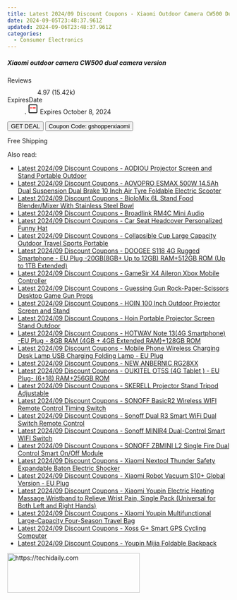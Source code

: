 ```yaml
---
title: Latest 2024/09 Discount Coupons - Xiaomi Outdoor Camera CW500 Dual Camera Version
date: 2024-09-05T23:48:37.961Z
updated: 2024-09-06T23:48:37.961Z
categories:
  - Consumer Electronics
---
```



<div class="max-w-4xl mx-auto grid grid-cols-1 lg:max-w-5xl lg:gap-x-20 lg:grid-cols-2">
  <div class="relative p-3 col-start-1 row-start-1 flex flex-col-reverse rounded-lg bg-gradient-to-t from-black/75 via-black/0 sm:bg-none sm:row-start-2 sm:p-0 lg:row-start-1">
    <h5 class="mt-1 text-lg font-semibold text-white sm:text-slate-900 md:text-2xl dark:sm:text-white">Xiaomi outdoor camera CW500 dual camera version</h5>
  </div>
  
  <div class="col-start-1 col-end-3 row-start-1 grid gap-4 sm:mb-6 sm:grid-cols-4 lg:col-start-2 lg:row-span-6 lg:row-end-6 lg:mb-0 lg:gap-6">
    
  </div>
  <dl class="row-start-2 mt-4 flex items-center text-xs font-medium sm:row-start-3 sm:mt-1 md:mt-2.5 lg:row-start-2">
    <dt class="sr-only">Reviews</dt>
    <dd class="flex items-center text-indigo-600 dark:text-indigo-400">
      <svg width="24" height="24" fill="none" aria-hidden="true" class="mr-1 stroke-current dark:stroke-indigo-500">
        <path d="m12 5 2 5h5l-4 4 2.103 5L12 16l-5.103 3L9 14l-4-4h5l2-5Z" stroke-width="2" stroke-linecap="round" stroke-linejoin="round" />
      </svg>
      <span>4.97 <span class="font-normal text-slate-400">(15.42k)</span></span>
    </dd>
    <dt class="sr-only">ExpiresDate</dt>
    <dd class="flex items-center">
      <svg width="2" height="2" aria-hidden="true" fill="currentColor" class="mx-3 text-slate-300">
        <circle cx="1" cy="1" r="1" />
      </svg>
      <svg width="24" height="24" viewBox="0 0 24 24" fill="none" stroke="currentColor" stroke-width="2">
        <rect x="3" y="3" width="18" height="18" rx="2" fill="#fff" />
        <path d="M6 10L18 10" stroke="red" stroke-width="2" fill="none" />
        <path d="M10 6L10 18" stroke="#fff" stroke-width="2" fill="none" />
      </svg>
      Expires October 8, 2024    </dd>
  </dl>
  <div class="col-start-1 row-start-3 mt-4 self-center sm:col-start-2 sm:row-span-2 sm:row-start-2 sm:mt-0 lg:col-start-1 lg:row-start-3 lg:row-end-4 lg:mt-6">
    <button type="button" onClick="javascript:window.open(decodeURIComponent('https%3A%2F%2Fwww.shareasale.com%2Fu.cfm%3Fd%3D1118173%26m%3D97331%26u%3D4338022'), '_blank');void(0);" class="rounded-lg bg-red-600 px-3 py-2 text-sm font-medium leading-6 text-white">GET DEAL</button>
    <button type="button" onClick="javascript:window.open(decodeURIComponent('https%3A%2F%2Fwww.shareasale.com%2Fu.cfm%3Fd%3D1118173%26m%3D97331%26u%3D4338022'), '_blank');void(0);" class="border-dashed border-2 border-indigo-600 bg-green-100 text-sm leading-6 font-medium py-2 px-3 rounded-lg">Coupon Code: gshopperxiaomi</button>
  </div>
  <p class="col-start-1 mt-4 text-sm leading-6 sm:col-span-2 lg:col-span-1 lg:row-start-4 lg:mt-6 dark:text-slate-400">
    Free Shipping 
  </p>
</div>
<span class="atpl-alsoreadstyle">Also read:</span>
<div><ul>
<li><a href="https://coupons.techidaily.com/coupon-1117906-share-97331-sale/"><u>Latest 2024/09 Discount Coupons - AODIOU Projector Screen and Stand Portable Outdoor</u></a></li>
<li><a href="https://coupons.techidaily.com/coupon-1117897-share-97331-sale/"><u>Latest 2024/09 Discount Coupons - AOVOPRO ESMAX 500W 14.5Ah Dual Suspension Dual Brake 10 Inch Air Tyre Foldable Electric Scooter</u></a></li>
<li><a href="https://coupons.techidaily.com/coupon-1117900-share-97331-sale/"><u>Latest 2024/09 Discount Coupons - BioloMix 6L Stand Food Blender/Mixer With Stainless Steel Bowl</u></a></li>
<li><a href="https://coupons.techidaily.com/coupon-1117975-share-97331-sale/"><u>Latest 2024/09 Discount Coupons - Broadlink RM4C Mini Audio</u></a></li>
<li><a href="https://coupons.techidaily.com/coupon-1117972-share-97331-sale/"><u>Latest 2024/09 Discount Coupons - Car Seat Headcover Personalized Funny Hat</u></a></li>
<li><a href="https://coupons.techidaily.com/coupon-1117893-share-97331-sale/"><u>Latest 2024/09 Discount Coupons - Collapsible Cup Large Capacity Outdoor Travel Sports Portable</u></a></li>
<li><a href="https://coupons.techidaily.com/coupon-1117896-share-97331-sale/"><u>Latest 2024/09 Discount Coupons - DOOGEE S118 4G Rugged Smartphone - EU Plug -20GB(8GB+ Up to 12GB) RAM+512GB ROM (Up to 1TB Extended)</u></a></li>
<li><a href="https://coupons.techidaily.com/coupon-1117899-share-97331-sale/"><u>Latest 2024/09 Discount Coupons - GameSir X4 Aileron Xbox Mobile Controller</u></a></li>
<li><a href="https://coupons.techidaily.com/coupon-1117973-share-97331-sale/"><u>Latest 2024/09 Discount Coupons - Guessing Gun Rock-Paper-Scissors Desktop Game Gun Props</u></a></li>
<li><a href="https://coupons.techidaily.com/coupon-1117905-share-97331-sale/"><u>Latest 2024/09 Discount Coupons - HOIN 100 Inch Outdoor Projector Screen and Stand</u></a></li>
<li><a href="https://coupons.techidaily.com/coupon-1117907-share-97331-sale/"><u>Latest 2024/09 Discount Coupons - Hoin Portable Projector Screen Stand Outdoor</u></a></li>
<li><a href="https://coupons.techidaily.com/coupon-1117895-share-97331-sale/"><u>Latest 2024/09 Discount Coupons - HOTWAV Note 13(4G Smartphone) -EU Plug - 8GB RAM (4GB + 4GB Extended RAM)+128GB ROM</u></a></li>
<li><a href="https://coupons.techidaily.com/coupon-1117892-share-97331-sale/"><u>Latest 2024/09 Discount Coupons - Mobile Phone Wireless Charging Desk Lamp USB Charging Folding Lamp - EU Plug</u></a></li>
<li><a href="https://coupons.techidaily.com/coupon-1117903-share-97331-sale/"><u>Latest 2024/09 Discount Coupons - NEW ANBERNIC RG28XX</u></a></li>
<li><a href="https://coupons.techidaily.com/coupon-1117894-share-97331-sale/"><u>Latest 2024/09 Discount Coupons - OUKITEL OT5S (4G Tablet ) - EU Plug- (6+18) RAM+256GB ROM</u></a></li>
<li><a href="https://coupons.techidaily.com/coupon-1117904-share-97331-sale/"><u>Latest 2024/09 Discount Coupons - SKERELL Projector Stand Tripod Adjustable</u></a></li>
<li><a href="https://coupons.techidaily.com/coupon-1117978-share-97331-sale/"><u>Latest 2024/09 Discount Coupons - SONOFF BasicR2 Wireless WIFI Remote Control Timing Switch</u></a></li>
<li><a href="https://coupons.techidaily.com/coupon-1117979-share-97331-sale/"><u>Latest 2024/09 Discount Coupons - Sonoff Dual R3 Smart WiFi Dual Switch Remote Control</u></a></li>
<li><a href="https://coupons.techidaily.com/coupon-1117976-share-97331-sale/"><u>Latest 2024/09 Discount Coupons - Sonoff MINIR4 Dual-Control Smart WIFI Switch</u></a></li>
<li><a href="https://coupons.techidaily.com/coupon-1117977-share-97331-sale/"><u>Latest 2024/09 Discount Coupons - SONOFF ZBMINI L2 Single Fire Dual Control Smart On/Off Module</u></a></li>
<li><a href="https://coupons.techidaily.com/coupon-1117974-share-97331-sale/"><u>Latest 2024/09 Discount Coupons - Xiaomi Nextool Thunder Safety Expandable Baton Electric Shocker</u></a></li>
<li><a href="https://coupons.techidaily.com/coupon-1117902-share-97331-sale/"><u>Latest 2024/09 Discount Coupons - Xiaomi Robot Vacuum S10+ Global Version - EU Plug</u></a></li>
<li><a href="https://coupons.techidaily.com/coupon-1117971-share-97331-sale/"><u>Latest 2024/09 Discount Coupons - Xiaomi Youpin Electric Heating Massage Wristband to Relieve Wrist Pain, Single Pack (Universal for Both Left and Right Hands)</u></a></li>
<li><a href="https://coupons.techidaily.com/coupon-1117970-share-97331-sale/"><u>Latest 2024/09 Discount Coupons - Xiaomi Youpin Multifunctional Large-Capacity Four-Season Travel Bag</u></a></li>
<li><a href="https://coupons.techidaily.com/coupon-1117898-share-97331-sale/"><u>Latest 2024/09 Discount Coupons - Xoss G+ Smart GPS Cycling Computer</u></a></li>
<li><a href="https://coupons.techidaily.com/coupon-1117901-share-97331-sale/"><u>Latest 2024/09 Discount Coupons - Youpin Mijia Foldable Backpack</u></a></li>
</ul></div>

<ins class="adsbygoogle"
      style="display:block"
      data-ad-client="ca-pub-7571918770474297"
      data-ad-slot="8358498916"
      data-ad-format="auto"
      data-full-width-responsive="true"></ins>
<!-- affiliate ads begin -->
<a href="https://aidotcom.pxf.io/c/5597632/2129041/19576" target="_top" id="2129041">
  <img src="//a.impactradius-go.com/display-ad/19576-2129041" border="0" alt="https://techidaily.com" width="300" height="90"/>
</a>
<img height="0" width="0" src="https://aidotcom.pxf.io/i/5597632/2129041/19576" style="position:absolute;visibility:hidden;" border="0" />
<!-- affiliate ads end -->